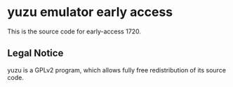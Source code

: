 yuzu emulator early access
=============

This is the source code for early-access 1720.

## Legal Notice

yuzu is a GPLv2 program, which allows fully free redistribution of its source code.